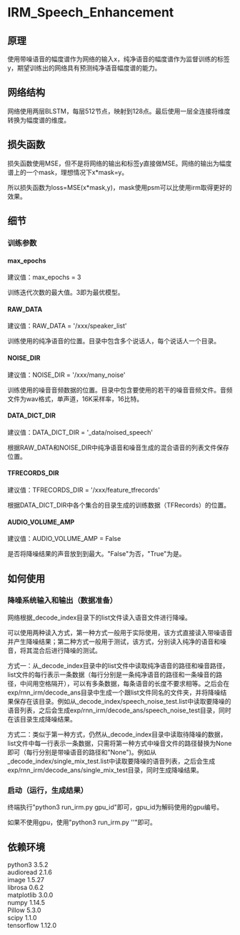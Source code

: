 # IRM_Speech_Enhancement
## 原理
使用带噪语音的幅度谱作为网络的输入x，纯净语音的幅度谱作为监督训练的标签y，期望训练出的网络具有预测纯净语音幅度谱的能力。
## 网络结构
网络使用两层BLSTM，每层512节点，映射到128点。最后使用一层全连接将维度转换为幅度谱的维度。
## 损失函数
损失函数使用MSE，但不是将网络的输出和标签y直接做MSE。网络的输出为幅度谱上的一个mask，理想情况下x\*mask=y。

所以损失函数为loss=MSE(x\*mask,y)，mask使用psm可以比使用irm取得更好的效果。
## 细节
### 训练参数
#### max_epochs
建议值：max_epochs = 3

训练迭代次数的最大值。3即为最优模型。
#### RAW_DATA
建议值：RAW_DATA = '/xxx/speaker_list'

训练使用的纯净语音的位置。目录中包含多个说话人，每个说话人一个目录。
#### NOISE_DIR
建议值：NOISE_DIR = '/xxx/many_noise'

训练使用的噪音音频数据的位置。目录中包含要使用的若干的噪音音频文件。音频文件为wav格式，单声道，16K采样率，16比特。
#### DATA_DICT_DIR
建议值：DATA_DICT_DIR = '_data/noised_speech'

根据RAW_DATA和NOISE_DIR中纯净语音和噪音生成的混合语音的列表文件保存位置。
#### TFRECORDS_DIR
建议值：TFRECORDS_DIR = '/xxx/feature_tfrecords'

根据DATA_DICT_DIR中各个集合的目录生成的训练数据（TFRecords）的位置。
#### AUDIO_VOLUME_AMP
建议值：AUDIO_VOLUME_AMP = False

是否将降噪结果的声音放到到最大。"False"为否，"True"为是。


## 如何使用
### 降噪系统输入和输出（数据准备）
网络根据_decode_index目录下的list文件读入语音文件进行降噪。

可以使用两种读入方式，第一种方式一般用于实际使用，该方式直接读入带噪语音并产生降噪结果；第二种方式一般用于测试，该方式，分别读入纯净的语音和噪音，将其混合后进行降噪的测试。

方式一：从_decode_index目录中的list文件中读取纯净语音的路径和噪音路径，list文件的每行表示一条数据（每行分别是一条纯净语音的路径和一条噪音的路径，中间用空格隔开），可以有多条数据，每条语音的长度不要求相等。之后会在exp/rnn_irm/decode_ans目录中生成一个跟list文件同名的文件夹，并将降噪结果保存在该目录。例如从_decode_index/speech_noise_test.list中读取要降噪的语音列表，之后会生成exp/rnn_irm/decode_ans/speech_noise_test目录，同时在该目录生成降噪结果。

方式二：类似于第一种方式，仍然从_decode_index目录中读取待降噪的数据，list文件中每一行表示一条数据，只需将第一种方式中噪音文件的路径替换为None即可（每行分别是带噪语音的路径和"None")。例如从_decode_index/single_mix_test.list中读取要降噪的语音列表，之后会生成exp/rnn_irm/decode_ans/single_mix_test目录，同时生成降噪结果。

### 启动（运行，生成结果）
终端执行"python3 run_irm.py gpu_id"即可，gpu_id为解码使用的gpu编号。

如果不使用gpu，使用"python3 run_irm.py ''"即可。

## 依赖环境
python3             3.5.2<br>
audioread           2.1.6<br>
image               1.5.27<br>
librosa             0.6.2<br>
matplotlib          3.0.0<br>
numpy               1.14.5<br>
Pillow              5.3.0<br>
scipy               1.1.0<br>
tensorflow          1.12.0<br>
